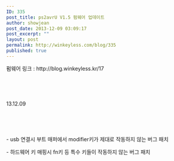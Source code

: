 ```yaml
---
ID: 335
post_title: ps2avrU V1.5 펌웨어 업데이트
author: showjean
post_date: 2013-12-09 03:09:17
post_excerpt: ""
layout: post
permalink: http://winkeyless.com/blog/335
published: true
---
```

<p>펌웨어 링크 : http://blog.winkeyless.kr/17</p><p><br /></p><p><br /></p><p>13.12.09</p><p><br /></p><p><br /></p><p>- usb 연결시 부트 매퍼에서 modifier키가 제대로 작동하지 않는 버그 패치</p><p>- 하드웨어 키 매핑시 fn키 등 특수 키들이 작동하지 않는 버그 패치</p><p><br /></p><p><br /></p><p><br /></p>